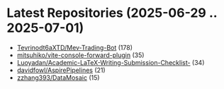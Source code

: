# Latest Repositories (2025-06-29 .. 2025-07-01)

- [Tevrinodt6aXTD/Mev-Trading-Bot](https://github.com/Tevrinodt6aXTD/Mev-Trading-Bot) (178)
- [mitsuhiko/vite-console-forward-plugin](https://github.com/mitsuhiko/vite-console-forward-plugin) (35)
- [Luoyadan/Academic-LaTeX-Writing-Submission-Checklist-](https://github.com/Luoyadan/Academic-LaTeX-Writing-Submission-Checklist-) (34)
- [davidfowl/AspirePipelines](https://github.com/davidfowl/AspirePipelines) (21)
- [zzhang393/DataMosaic](https://github.com/zzhang393/DataMosaic) (15)
